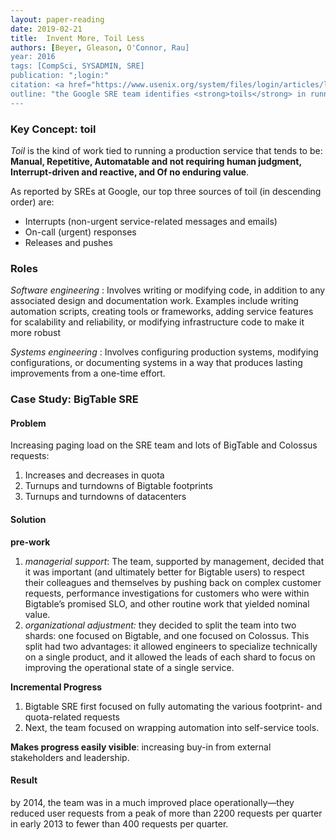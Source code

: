 ```yaml
---
layout: paper-reading
date: 2019-02-21
title:  Invent More, Toil Less
authors: [Beyer, Gleason, O'Connor, Rau]
year: 2016
tags: [CompSci, SYSADMIN, SRE]
publication: ";login:"
citation: <a href="https://www.usenix.org/system/files/login/articles/login_fall16_08_beyer.pdf"> Invent More, Toil Less </a> in <em>;login:(41:3)</em> at USENIX.
outline: "the Google SRE team identifies <strong>toils</strong> in running production services and talks about their experiences in how to reduce these toils. A case example the from BigTable SRE team illustrated an incremental process that involved both management and tech teams to reduce toils effectively. "
---
```


### Key Concept: **toil**

*Toil* is the kind of work tied to running a production service that tends to be: **Manual, Repetitive, Automatable and not requiring human judgment, Interrupt-driven and reactive, and Of no enduring value**.

As reported by SREs at Google, our top three sources of toil (in descending order) are:
- Interrupts (non-urgent service-related messages and emails)
- On-call (urgent) responses
- Releases and pushes

### Roles

*Software engineering*
: Involves writing or modifying code, in addition to any associated design and documentation work. Examples include writing automation scripts, creating tools or frameworks, adding service features for scalability and reliability, or modifying infrastructure code to make it more robust

*Systems engineering*
: Involves configuring production systems, modifying configurations, or documenting systems in a way that produces lasting improvements from a one-time effort.

### Case Study: BigTable SRE

#### Problem

Increasing paging load on the SRE team and lots of BigTable and Colossus requests:
1. Increases and decreases in quota
2. Turnups and turndowns of Bigtable footprints
3. Turnups and turndowns of datacenters

#### Solution

**pre-work**

1. *managerial support*: The team, supported by management, decided that it was important (and ultimately better for Bigtable users) to respect their colleagues and themselves by pushing back on complex customer requests, performance investigations for customers who were within Bigtable’s promised SLO, and other routine work that yielded nominal value.
2. *organizational adjustment:* they decided to split the team into two shards: one focused on Bigtable, and one focused on Colossus. This split had two advantages: it allowed engineers to specialize technically on a single product, and it allowed the leads of each shard to focus on improving the operational state of a single service.

**Incremental Progress**

1. Bigtable SRE first focused on fully automating the various footprint- and quota-related requests
2. Next, the team focused on wrapping automation into self-service tools.

**Makes progress easily visible**: increasing buy-in from external stakeholders and leadership.

#### Result

by 2014, the team was in a much improved place operationally—they reduced user requests from a peak of more than 2200 requests per quarter in early 2013 to fewer than 400 requests per quarter.
